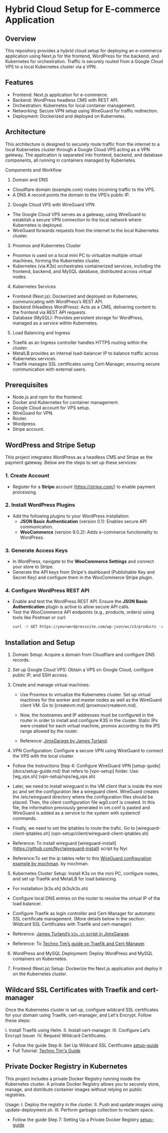 # Hybrid Cloud Setup for E-commerce Application

## Overview
This repository provides a hybrid cloud setup for deploying an e-commerce application using Next.js for the frontend, WordPress for the backend, and Kubernetes for orchestration. Traffic is securely routed from a Google Cloud VPS to a local Kubernetes cluster via a VPN.

## Features
- Frontend: Next.js application for e-commerce.
- Backend: WordPress headless CMS with REST API.
- Orchestration: Kubernetes for local container management.
- Networking: Secure VPN setup using WireGuard for traffic redirection.
- Deployment: Dockerized and deployed on Kubernetes.

## Architecture
This architecture is designed to securely route traffic from the internet to a local Kubernetes cluster through a Google Cloud VPS acting as a VPN gateway. The application is separated into frontend, backend, and database components, all running in containers managed by Kubernetes.

Components and Workflow
1. Domain and DNS
- Cloudflare domain (example.com) routes incoming traffic to the VPS.
- A DNS A record points the domain to the VPS’s public IP.
2. Google Cloud VPS with WireGuard VPN
- The Google Cloud VPS serves as a gateway, using WireGuard to establish a secure VPN connection to the local network where    Kubernetes is deployed.
- WireGuard forwards requests from the internet to the local Kubernetes cluster.
3. Proxmox and Kubernetes Cluster
- Proxmox is used on a local mini PC to virtualize multiple virtual machines, forming the Kubernetes cluster.
- Kubernetes (via K3s) orchestrates containerized services, including the frontend, backend, and MySQL database, distributed 
  across virtual nodes.
4. Kubernetes Services
- Frontend (Next.js): Dockerized and deployed on Kubernetes, communicating with WordPress’s REST API.
- Backend (Headless WordPress): Acts as a CMS, delivering content to the frontend via REST API requests.
- Database (MySQL): Provides persistent storage for WordPress, managed as a service within Kubernetes.
5. Load Balancing and Ingress
- Traefik as an Ingress controller handles HTTPS routing within the cluster.
- MetalLB provides an internal load-balancer IP to balance traffic across Kubernetes services.
- Traefik manages SSL certificates using Cert-Manager, ensuring secure communication with external users.

## Prerequisites
- Node.js and npm for the frontend.
- Docker and Kubernetes for container management.
- Google Cloud account for VPS setup.
- WireGuard for VPN.
- Router.
- Wordpress.
- Stripe account.


## WordPress and Stripe Setup

This project integrates WordPress as a headless CMS and Stripe as the payment gateway. Below are the steps to set up these services:

### 1. Create Account
- Register for a **Stripe** account (https://stripe.com/) to enable payment processing.

### 2. Install WordPress Plugins
- Add the following plugins to your WordPress installation:
  - **JSON Basic Authentication** (version 0.1): Enables secure API communication.
  - **WooCommerce** (version 9.0.2): Adds e-commerce functionality to WordPress.

### 3. Generate Access Keys
- In WordPress, navigate to the **WooCommerce Settings** and connect your store to Stripe.
- Generate the API keys from Stripe's dashboard (Publishable Key and Secret Key) and configure them in the WooCommerce Stripe plugin.

### 4. Configure WordPress REST API
- Enable and test the WordPress REST API. Ensure the **JSON Basic Authentication** plugin is active to allow secure API calls.
- Test the WooCommerce API endpoints (e.g., products, orders) using tools like Postman or curl:
  ```bash
  curl -X GET https://yourwordpresssite.com/wp-json/wc/v3/products -u consumer_key:consumer_secret


## Installation and Setup
1. Domain Setup:
  Acquire a domain from Cloudflare and configure DNS records.

2. Set up Google Cloud VPS:
  Obtain a VPS on Google Cloud, configure public IP, and SSH access.

3. Create and manage virtual machines:
    - Use Proxmox to virtualize the Kubernetes cluster. Set up virtual machines for the worker and master nodes as well as the WireGuard client VM.
    Go to [createvm.md] (proxmox/createvm.md).

    - Now, the hostnames and IP addresses must be configured in the router in order to install and configure K3S in the cluster. Static IPs were created for each virtual machine, promox according to the IPS range allowed by the router.      
  
    - Reference: [JimsGarage by James Turland](https://github.com/JamesTurland/JimsGarage/tree/main/Kubernetes/Cloud-Init). 

4. VPN Configuration:
  Configure a secure VPN using WireGuard to connect the VPS with the local cluster.

  - Follow the instructions Step 4: Configure WireGuard VPN [setup-guide] (docs/setup-guide.md) that refers to [vpn-setup] folder. 
  Use: [wg_vps.sh] (vpn-setup/vps/wg_vps.sh)

  - Later, we need to install wireguard in the VM client that is inside the mini pc and set the configuration like a wireguard client. WireGuard creates the /etc/wireguard directory where the configuration files should be placed. Then, the client configuration file wg0.conf is created. In this file, the information previously generated in vm.conf is pasted and WireGuard is added as a service to the system with systemctl commands. 

  - Finally, we need to set the iptables to route the trafic. 
  Go to [wireguard-client-iptables.sh] (vpn-setup/client/wireguard-client-iptables.sh)

   - Reference: To install wireguard [wireguard-install] (https://github.com/Nyr/wireguard-install) script by Nyr. 
   - Reference:To set the ip tables refer to this [WireGuard configuration example by mochman](https://github.com/mochman/Bypass_CGNAT/blob/main/Wireguard%20Configs/VPS/wg0.conf). by mochman.

5. Kubernetes Cluster Setup:
  Install K3s on the mini PC, configure nodes, and set up Traefik and MetalLB for load balancing.

  - For installation [k3s.sh] (k3s/k3s.sh) 

  - Configure local DNS entries on the router to resolve the virtual IP of the load balancer.

  - Configure Traefik as login controller and Cert-Manager for automatic SSL certificate management. (More details below in the section: Wildcard SSL Certificates with Traefik and cert-manager)

  - Reference: [James Turland’s `k3s.sh` script in JimsGarage](https://github.com/JamesTurland/JimsGarage/blob/main/Kubernetes/K3S-Deploy/k3s.sh).
  - Reference: To  [Techno Tim’s guide on Traefik and Cert-Manager](https://github.com/techno-tim/launchpad/tree/master/kubernetes/traefik-cert-manager). 

6. WordPress and MySQL Deployment:
  Deploy WordPress and MySQL containers on Kubernetes.

7. Frontend (Next.js) Setup:
  Dockerize the Next.js application and deploy it on the Kubernetes cluster.

## Wildcard SSL Certificates with Traefik and cert-manager

Once the Kubernetes cluster is set up, configure wildcard SSL certificates for your domain using Traefik, cert-manager, and Let's Encrypt. Follow these steps:

  I. Install Traefik using Helm.
  II. Install cert-manager.
  III. Configure Let’s Encrypt Issuer.
  IV. Request Wildcard Certificates.

- Follow the guide Step 6: Set Up Wildcard SSL Certificates [setup-guide](docs/setup-guide.md)
- Full Tutorial: [Techno Tim's Guide](https://technotim.live/posts/kube-traefik-cert-manager-le/#helm) 


## Private Docker Registry in Kubernetes

This project includes a private Docker Registry running inside the Kubernetes cluster. A private Docker Registry allows you to securely store, manage, and distribute container images without relying on public registries.

Usage:
  I. Deploy the registry in the cluster.
  II. Push and update images using update-deployment.sh.
  III. Perform garbage collection to reclaim space.

- Follow the guide Step 7: Setting Up a Private Docker Registry [setup-guide](docs/setup-guide.md)


